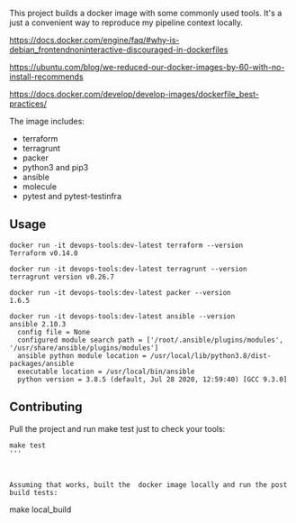 This project builds a docker image with some commonly used tools. It's a just a convenient way to reproduce my pipeline context locally.

https://docs.docker.com/engine/faq/#why-is-debian_frontendnoninteractive-discouraged-in-dockerfiles

https://ubuntu.com/blog/we-reduced-our-docker-images-by-60-with-no-install-recommends

https://docs.docker.com/develop/develop-images/dockerfile_best-practices/

The image includes:
 - terraform
 - terragrunt
 - packer
 - python3 and pip3
 - ansible
 - molecule
 - pytest and pytest-testinfra


## Usage

```shell script
docker run -it devops-tools:dev-latest terraform --version
Terraform v0.14.0

docker run -it devops-tools:dev-latest terragrunt --version
terragrunt version v0.26.7

docker run -it devops-tools:dev-latest packer --version
1.6.5

docker run -it devops-tools:dev-latest ansible --version
ansible 2.10.3
  config file = None
  configured module search path = ['/root/.ansible/plugins/modules', '/usr/share/ansible/plugins/modules']
  ansible python module location = /usr/local/lib/python3.8/dist-packages/ansible
  executable location = /usr/local/bin/ansible
  python version = 3.8.5 (default, Jul 28 2020, 12:59:40) [GCC 9.3.0]

```


## Contributing

Pull the project and run make test just to check your tools:
```
make test
'''
  


Assuming that works, built the  docker image locally and run the post build tests:
```
make local_build
```